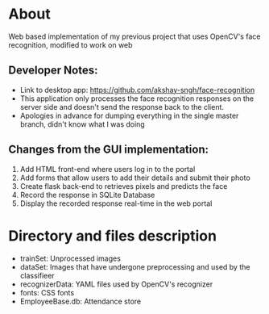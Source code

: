 # About
Web based implementation of my previous project that uses OpenCV's face recognition, modified to work on web

## Developer Notes:
  - Link to desktop app: https://github.com/akshay-sngh/face-recognition
  - This application only processes the face recognition responses on the server side and doesn't send the response back to the client.
  - Apologies in advance for dumping everything in the single master branch, didn't know what I was doing

## Changes from the GUI implementation:
  1. Add HTML front-end where users log in to the portal
  2. Add forms that allow users to add their details and submit their photo
  3. Create flask back-end to retrieves pixels and predicts the face
  4. Record the response in SQLite Database
  5. Display the recorded response real-time in the web portal

# Directory and files description
  - trainSet: Unprocessed images
  - dataSet: Images that have undergone preprocessing and used by the classifieer
  - recognizerData: YAML files used by OpenCV's recognizer
  - fonts: CSS fonts
  - EmployeeBase.db: Attendance store
